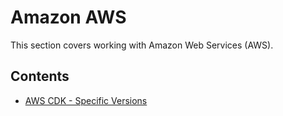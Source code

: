 # Amazon AWS

This section covers working with Amazon Web Services (AWS).

## Contents

- [AWS CDK - Specific Versions](./AWS_CDK_Specific_Versions.md)

